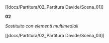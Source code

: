 [[docs/Partitura/02_Partitura Davide/Scena_01]]

**02**

*Sostituito con elementi multimediali*

[[docs/Partitura/02_Partitura Davide/Scena_03]]